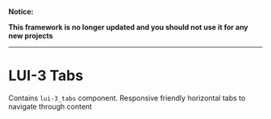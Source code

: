 **Notice:**

**This framework is no longer updated and you should not use it for any new projects**

---

# LUI-3 Tabs

Contains `lui-3_tabs` component. Responsive friendly horizontal tabs to navigate through content